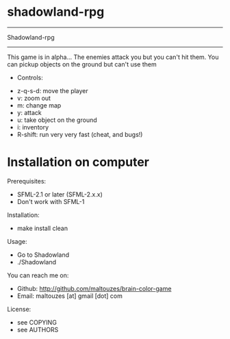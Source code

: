 # shadowland-rpg

******
Shadowland-rpg
******

This game is in alpha...
The enemies attack you but you can't hit them.
You can pickup objects on the ground but can't use them

 - Controls:
 * z-q-s-d: move the player
 * v: zoom out
 * m: change map
 * y: attack
 * u: take object on the ground
 * i: inventory
 * R-shift: run very very fast (cheat, and bugs!)

# Installation on computer
Prerequisites:
* SFML-2.1 or later (SFML-2.x.x)
* Don't work with SFML-1

Installation:
* make install clean

Usage:
* Go to Shadowland
* ./Shadowland

You can reach me on:
* Github: http://github.com/maltouzes/brain-color-game
* Email: maltouzes [at] gmail [dot] com

License:
* see COPYING
* see AUTHORS
